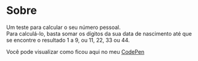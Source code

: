 # Sobre

Um teste para calcular o seu número pessoal.  
Para calculá-lo, basta somar os dígitos da sua data de nascimento até que se encontre o resultado 1 a 9, ou 11, 22, 33 ou 44.

Você pode visualizar como ficou aqui no meu [CodePen](https://codepen.io/andreiaribas/pen/ZEaKMoR)
